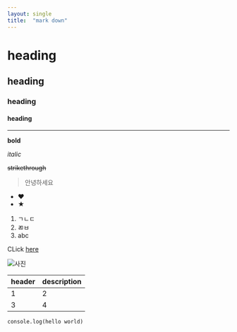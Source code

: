 ```yaml
---
layout: single
title:  "mark down"
---
```


# heading

## heading
### heading
#### heading

___

**bold**

*italic*

~~strikethrough~~

> 안녕하세요


* ♥
* ★

1. ㄱㄴㄷ
2. ㄻㅂ
3. abc

CLick [here](https://seungjae23.github.i)

![사진](https://user-images.githubusercontent.com/127652097/226182523-dec9a9c2-62f6-405f-82a0-0eac117f40d7.jpg)


|header|description|
|--|--| 
|1|2|
|3|4|

```
console.log(hello world)
```
